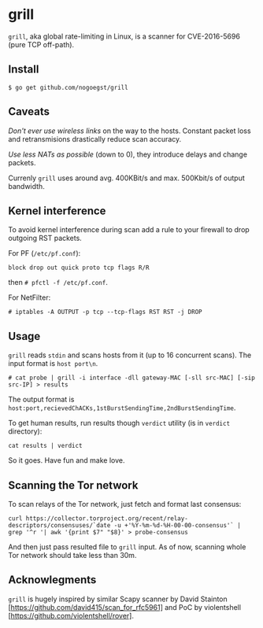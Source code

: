grill
=====

`grill`, aka global rate-limiting in Linux, is a scanner for
CVE-2016-5696 (pure TCP off-path).

Install
-------
```
$ go get github.com/nogoegst/grill
```

Caveats
-------
*Don't ever use wireless links* on the way to the hosts. Constant packet loss and retransmisions drastically reduce scan accuracy.

*Use less NATs as possible* (down to 0), they introduce delays and change packets.

Currenly `grill` uses around avg. 400KBit/s and max. 500Kbit/s of output bandwidth.

Kernel interference
-------------------
To avoid kernel interference during scan add a rule to your firewall to drop outgoing RST packets.

For PF (`/etc/pf.conf`):
```
block drop out quick proto tcp flags R/R
```
then `# pfctl -f /etc/pf.conf`.

For NetFilter:
```
# iptables -A OUTPUT -p tcp --tcp-flags RST RST -j DROP
```

Usage
-----
`grill` reads `stdin` and scans hosts from it (up to 16 concurrent scans). The input format is `host port\n`.

```
# cat probe | grill -i interface -dll gateway-MAC [-sll src-MAC] [-sip src-IP] > results 
```

The output format is `host:port,recievedChACKs,1stBurstSendingTime,2ndBurstSendingTime`.

To get human results, run results though `verdict` utility (is in `verdict` directory):
```
cat results | verdict
```

So it goes. Have fun and make love.


Scanning the Tor network
------------------------
To scan relays of the Tor network, just fetch and format last consensus:
```
curl https://collector.torproject.org/recent/relay-descriptors/consensuses/`date -u +'%Y-%m-%d-%H-00-00-consensus'` | grep '^r '| awk '{print $7" "$8}' > probe-consensus
```

And then just pass resulted file to `grill` input.
As of now, scanning whole Tor network should take less than 30m.

Acknowlegments
-------------
`grill` is hugely inspired by similar Scapy scanner by David Stainton [https://github.com/david415/scan_for_rfc5961]
and PoC by violentshell [https://github.com/violentshell/rover].

